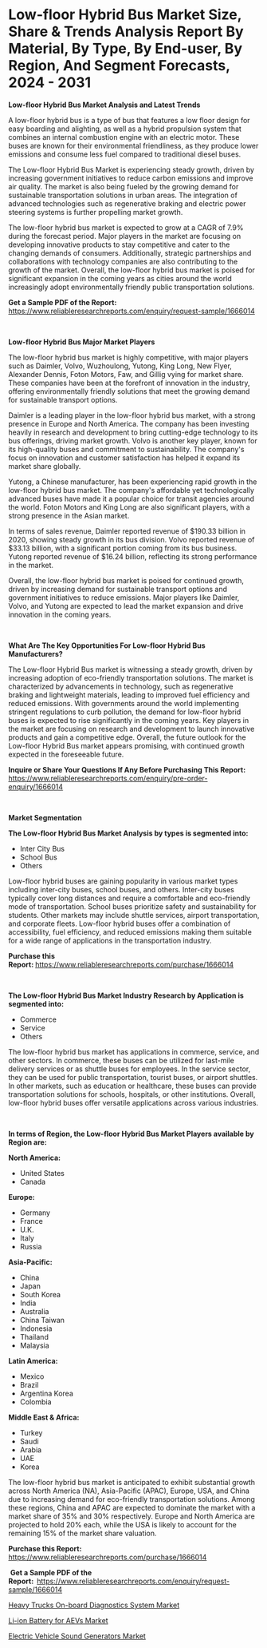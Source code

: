 <p><h1>Low-floor Hybrid Bus Market Size, Share & Trends Analysis Report By Material, By Type, By End-user, By Region, And Segment Forecasts, 2024 - 2031</h1></p><p><strong>Low-floor Hybrid Bus Market Analysis and Latest Trends</strong></p>
<p><p>A low-floor hybrid bus is a type of bus that features a low floor design for easy boarding and alighting, as well as a hybrid propulsion system that combines an internal combustion engine with an electric motor. These buses are known for their environmental friendliness, as they produce lower emissions and consume less fuel compared to traditional diesel buses.</p><p>The Low-floor Hybrid Bus Market is experiencing steady growth, driven by increasing government initiatives to reduce carbon emissions and improve air quality. The market is also being fueled by the growing demand for sustainable transportation solutions in urban areas. The integration of advanced technologies such as regenerative braking and electric power steering systems is further propelling market growth.</p><p>The low-floor hybrid bus market is expected to grow at a CAGR of 7.9% during the forecast period. Major players in the market are focusing on developing innovative products to stay competitive and cater to the changing demands of consumers. Additionally, strategic partnerships and collaborations with technology companies are also contributing to the growth of the market. Overall, the low-floor hybrid bus market is poised for significant expansion in the coming years as cities around the world increasingly adopt environmentally friendly public transportation solutions.</p></p>
<p><strong>Get a Sample PDF of the Report:&nbsp;</strong> <a href="https://www.reliableresearchreports.com/enquiry/request-sample/1666014">https://www.reliableresearchreports.com/enquiry/request-sample/1666014</a></p>
<p>&nbsp;</p>
<p><strong>Low-floor Hybrid Bus Major Market Players</strong></p>
<p><p>The low-floor hybrid bus market is highly competitive, with major players such as Daimler, Volvo, Wuzhoulong, Yutong, King Long, New Flyer, Alexander Dennis, Foton Motors, Faw, and Gillig vying for market share. These companies have been at the forefront of innovation in the industry, offering environmentally friendly solutions that meet the growing demand for sustainable transport options.</p><p>Daimler is a leading player in the low-floor hybrid bus market, with a strong presence in Europe and North America. The company has been investing heavily in research and development to bring cutting-edge technology to its bus offerings, driving market growth. Volvo is another key player, known for its high-quality buses and commitment to sustainability. The company's focus on innovation and customer satisfaction has helped it expand its market share globally.</p><p>Yutong, a Chinese manufacturer, has been experiencing rapid growth in the low-floor hybrid bus market. The company's affordable yet technologically advanced buses have made it a popular choice for transit agencies around the world. Foton Motors and King Long are also significant players, with a strong presence in the Asian market.</p><p>In terms of sales revenue, Daimler reported revenue of $190.33 billion in 2020, showing steady growth in its bus division. Volvo reported revenue of $33.13 billion, with a significant portion coming from its bus business. Yutong reported revenue of $16.24 billion, reflecting its strong performance in the market.</p><p>Overall, the low-floor hybrid bus market is poised for continued growth, driven by increasing demand for sustainable transport options and government initiatives to reduce emissions. Major players like Daimler, Volvo, and Yutong are expected to lead the market expansion and drive innovation in the coming years.</p></p>
<p>&nbsp;</p>
<p><strong>What Are The Key Opportunities For Low-floor Hybrid Bus Manufacturers?</strong></p>
<p><p>The Low-floor Hybrid Bus market is witnessing a steady growth, driven by increasing adoption of eco-friendly transportation solutions. The market is characterized by advancements in technology, such as regenerative braking and lightweight materials, leading to improved fuel efficiency and reduced emissions. With governments around the world implementing stringent regulations to curb pollution, the demand for low-floor hybrid buses is expected to rise significantly in the coming years. Key players in the market are focusing on research and development to launch innovative products and gain a competitive edge. Overall, the future outlook for the Low-floor Hybrid Bus market appears promising, with continued growth expected in the foreseeable future.</p></p>
<p><strong>Inquire or Share Your Questions If Any Before Purchasing This Report:</strong> <a href="https://www.reliableresearchreports.com/enquiry/pre-order-enquiry/1666014">https://www.reliableresearchreports.com/enquiry/pre-order-enquiry/1666014</a></p>
<p>&nbsp;</p>
<p><strong>Market Segmentation</strong></p>
<p><strong>The Low-floor Hybrid Bus Market Analysis by types is segmented into:</strong></p>
<p><ul><li>Inter City Bus</li><li>School Bus</li><li>Others</li></ul></p>
<p><p>Low-floor hybrid buses are gaining popularity in various market types including inter-city buses, school buses, and others. Inter-city buses typically cover long distances and require a comfortable and eco-friendly mode of transportation. School buses prioritize safety and sustainability for students. Other markets may include shuttle services, airport transportation, and corporate fleets. Low-floor hybrid buses offer a combination of accessibility, fuel efficiency, and reduced emissions making them suitable for a wide range of applications in the transportation industry.</p></p>
<p><strong>Purchase this Report:&nbsp;</strong><a href="https://www.reliableresearchreports.com/purchase/1666014">https://www.reliableresearchreports.com/purchase/1666014</a></p>
<p>&nbsp;</p>
<p><strong>The Low-floor Hybrid Bus Market Industry Research by Application is segmented into:</strong></p>
<p><ul><li>Commerce</li><li>Service</li><li>Others</li></ul></p>
<p><p>The low-floor hybrid bus market has applications in commerce, service, and other sectors. In commerce, these buses can be utilized for last-mile delivery services or as shuttle buses for employees. In the service sector, they can be used for public transportation, tourist buses, or airport shuttles. In other markets, such as education or healthcare, these buses can provide transportation solutions for schools, hospitals, or other institutions. Overall, low-floor hybrid buses offer versatile applications across various industries.</p></p>
<p>&nbsp;</p>
<p><strong>In terms of Region, the Low-floor Hybrid Bus Market Players available by Region are:</strong></p>
<p>
    <p> <strong> North America: </strong>
        <ul>
            <li>United States</li>
            <li>Canada</li>
        </ul>
        </p> 
    <p> <strong> Europe: </strong>
        <ul>
            <li>Germany</li>
            <li>France</li>
            <li>U.K.</li>
            <li>Italy</li>
            <li>Russia</li>
        </ul>
        </p> 
    <p> <strong> Asia-Pacific: </strong>
        <ul>
            <li>China</li>
            <li>Japan</li>
            <li>South Korea</li>
            <li>India</li>
            <li>Australia</li>
            <li>China Taiwan</li>
            <li>Indonesia</li>
            <li>Thailand</li>
            <li>Malaysia</li>
        </ul>
        </p> 
    <p> <strong> Latin America: </strong>
        <ul>
            <li>Mexico</li>
            <li>Brazil</li>
            <li>Argentina Korea</li>
            <li>Colombia</li>
        </ul>
        </p> 
    <p> <strong> Middle East & Africa: </strong>
        <ul>
            <li>Turkey</li>
            <li>Saudi</li>
            <li>Arabia</li>
            <li>UAE</li>
            <li>Korea</li>
        </ul>
    </p>
    </p>
<p><p>The low-floor hybrid bus market is anticipated to exhibit substantial growth across North America (NA), Asia-Pacific (APAC), Europe, USA, and China due to increasing demand for eco-friendly transportation solutions. Among these regions, China and APAC are expected to dominate the market with a market share of 35% and 30% respectively. Europe and North America are projected to hold 20% each, while the USA is likely to account for the remaining 15% of the market share valuation.</p></p>
<p><strong>Purchase this Report: </strong><a href="https://www.reliableresearchreports.com/purchase/1666014">https://www.reliableresearchreports.com/purchase/1666014</a></p>
<p>&nbsp;<strong>Get a Sample PDF of the Report:&nbsp;&nbsp;</strong><a href="https://www.reliableresearchreports.com/enquiry/request-sample/1666014">https://www.reliableresearchreports.com/enquiry/request-sample/1666014</a></p>
<p><strong></strong></p>
<p><p><a href="https://github.com/globismark/Market-Research-Report-List-2/blob/main/heavy-trucks-on-board-diagnostics-system-market.md">Heavy Trucks On-board Diagnostics System Market</a></p><p><a href="https://github.com/timeliteaut/Market-Research-Report-List-1/blob/main/li-ion-battery-for-aevs-market.md">Li-ion Battery for AEVs Market</a></p><p><a href="https://github.com/bobicer/Market-Research-Report-List-2/blob/main/electric-vehicle-sound-generators-market.md">Electric Vehicle Sound Generators Market</a></p></p>